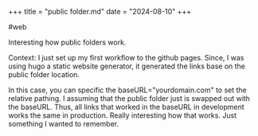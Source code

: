 +++
title = "public folder.md"
date = "2024-08-10"
+++

#web

Interesting how public folders work.

Context: I just set up my first workflow to the github pages. Since, I was using hugo a static website generator, it generated the links base on the public folder location.

In this case, you can specific the baseURL="yourdomain.com" to set the relative pathing. I assuming that the public folder just is swapped out with the baseURL. Thus, all links that worked in the baseURL in development works the same in production. Really interesting how that works. Just something I wanted to remember.
